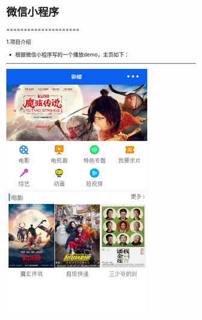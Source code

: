 # 微信小程序
=====================

1.项目介绍
+  根据微信小程序写的一个播放demo，主页如下：
-------------------------------------
![首页](./demo/20170116175806.png)
